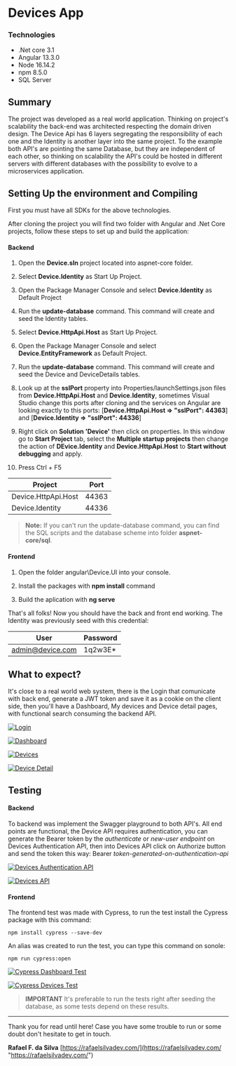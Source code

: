 # Devices App

### Technologies

- .Net core 3.1
- Angular 13.3.0
- Node 16.14.2
- npm 8.5.0
- SQL Server

## Summary

The project was developed as a real world application.
Thinking on project's scalability the back-end was architected respecting the domain driven design. The Device Api has 6 layers segregating the responsibility of each one and the Identity is another layer into the same project.
To the example both API's are pointing the same Database, but they are independent of each other, so thinking on scalability the API's could be hosted in different servers with different databases with the possibility to evolve to a microservices application.

## Setting Up the environment and Compiling

First you must have all SDKs  for the above technologies.

After cloning the project you will find two folder with Angular and .Net Core projects, follow these steps to set up and build the application:

#### Backend

1. Open the **Device.sln** project located into aspnet-core folder.

2. Select **Device.Identity** as Start Up Project.

3. Open the Package Manager Console and select **Device.Identity** as Default Project

4. Run the **update-database** command. This command will create and seed the Identity tables.

5. Select **Device.HttpApi.Host** as Start Up Project.

6. Open the Package Manager Console and select **Device.EntityFramework** as Default Project.

7. Run the **update-database** command. This command will create and seed the Device and DeviceDetails tables.

8. Look up at the **sslPort** property into Properties/launchSettings.json files from **Device.HttpApi.Host** and **Device.Identity**, sometimes Visual Studio change this ports after cloning  and the services on Angular are looking exactly to this ports: [**Device.HttpApi.Host  => "sslPort": 44363**] and [**Device.Identity => "sslPort": 44336**]

9. Right click on **Solution 'Device'** then click on properties. In this window go to **Start Project** tab, select the **Multiple startup projects** then change the action of **DEvice.Identity** and **Device.HttpApi.Host**  to **Start without debugging** and apply.

10. Press Ctrl + F5

Project | Port
------------- | -------------
Device.HttpApi.Host  | 44363
Device.Identity | 44336


> **Note:** If you can't run the update-database command, you can find the SQL scripts and the database scheme into folder **aspnet-core/sql**.


#### Frontend

1. Open the folder angular\Device.UI into your console.

2. Install the packages with **npm install** command

3. Build the aplication with **ng serve**

That's all folks! Now you should have the back and front end working.
The Identity was previously seed with this credential:

User | Password
------------- | -------------
admin@device.com  | 1q2w3E*

## What to expect?

It's close to a real world web system, there is the Login that comunicate with back end, generate a JWT token and save it as a cookie on the client side, then you'll have a Dashboard, My devices and Device detail pages, with functional search consuming the backend API.

[![Login](https://rafaelsilvadev.com/Devices/Login.jpg "Login")](https://rafaelsilvadev.com/Devices/Login.jpg "Login")

[![Dashboard](https://rafaelsilvadev.com/Devices/Dashboard.jpg "Dashboard")](https://rafaelsilvadev.com/Devices/Dashboard.jpg "Dashboard")

[![Devices](https://rafaelsilvadev.com/Devices/Devices.jpg "Devices")](https://rafaelsilvadev.com/Devices/Devices.jpg "Devices")

[![Device Detail](https://rafaelsilvadev.com/Devices/Device-Detail.jpg "Device Detail")](https://rafaelsilvadev.com/Devices/Device-Detail.jpg "Device Detail")


## Testing

#### Backend

To backend was implement the Swagger playground to both API's.
All end points are functional, the Device API requires authentication, you can generate the Bearer token by the *authenticate* or *new-user endpoint* on Devices Authentication API, then into Devices API click on Authorize button and send the token this way: Bearer *token-generated-on-authentication-api*

[![Devices Authentication API](https://rafaelsilvadev.com/Devices/Devices-Authentication-API.jpg "Devices Authentication API")](hthttps://rafaelsilvadev.com/Devices/Devices-Authentication-API.jpgtp:// "Devices Authentication API")

[![Devices API](https://rafaelsilvadev.com/Devices/Device-API.jpg "Devices API")](https://rafaelsilvadev.com/Devices/Device-API.jpg "Devices API")

#### Frontend

The frontend test was made with Cypress, to run the test install the Cypress package with this command:

`npm install cypress --save-dev`

An alias was created to run the test, you can type this command on sonole:

`npm run cypress:open`

[![Cypress Dashboard Test](https://rafaelsilvadev.com/Devices/Cypress-Dashboard-Test.jpg "Cypress Dashboard Test")](http://https://rafaelsilvadev.com/Devices/Cypress-Dashboard-Test.jpg "Cypress Dashboard Test")

[![Cypress Devices Test](https://rafaelsilvadev.com/Devices/Cypress-Devices-Test.jpg "Cypress Devices Test")](https://rafaelsilvadev.com/Devices/Cypress-Devices-Test.jpg "Cypress Devices Test")

> **IMPORTANT**
> It's preferable to run the tests right after seeding the database, as some tests depend on these results.

------------

Thank you for read until here!
Case you have some trouble to run or some doubt don't hesitate to get in touch.

**Rafael F. da Silva**
[https://rafaelsilvadev.com/](https://rafaelsilvadev.com/ "https://rafaelsilvadev.com/")